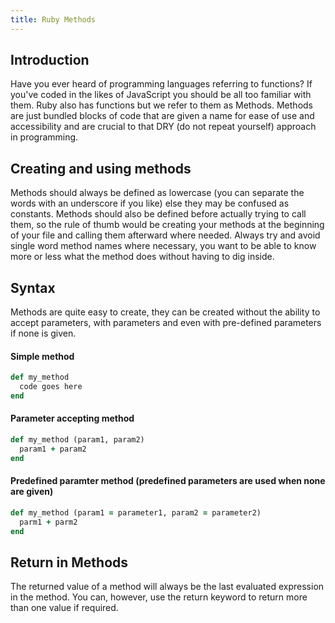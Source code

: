 ```yaml
---
title: Ruby Methods
---
```


## Introduction

Have you ever heard of programming languages referring to functions? If you've coded in the likes of JavaScript you should be all too familiar with them. Ruby also has functions but we refer to them as Methods. Methods are just bundled blocks of code that are given a name for ease of use and accessibility and are crucial to that DRY (do not repeat yourself) approach in programming.

## Creating and using methods

Methods should always be defined as lowercase (you can separate the words with an underscore if you like) else they may be confused as constants. Methods should also be defined before actually trying to call them, so the rule of thumb would be creating your methods at the beginning of your file and calling them afterward where needed. Always try and avoid single word method names where necessary, you want to be able to know more or less what the method does without having to dig inside.

## Syntax

Methods are quite easy to create, they can be created without the ability to accept parameters, with parameters and even with pre-defined parameters if none is given.

#### Simple method
```ruby
def my_method
  code goes here
end
```

#### Parameter accepting method
```ruby
def my_method (param1, param2)
  param1 + param2
end
```

#### Predefined paramter method (predefined parameters are used when none are given)
```ruby
def my_method (param1 = parameter1, param2 = parameter2)
  parm1 + parm2
end
```

## Return in Methods
The returned value of a method will always be the last evaluated expression in the method. You can, however, use the return keyword to return more than one value if required.
